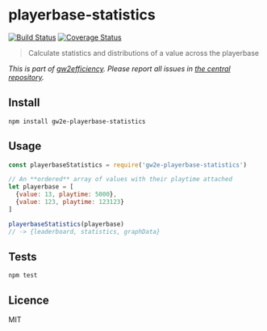 # playerbase-statistics

[![Build Status](https://img.shields.io/travis/gw2efficiency/playerbase-statistics.svg?style=flat-square)](https://travis-ci.org/gw2efficiency/playerbase-statistics)
[![Coverage Status](https://img.shields.io/codecov/c/github/gw2efficiency/playerbase-statistics/master.svg?style=flat-square)](https://codecov.io/github/gw2efficiency/playerbase-statistics)

> Calculate statistics and distributions of a value across the playerbase

*This is part of [gw2efficiency](https://gw2efficiency.com). Please report all issues in [the central repository](https://github.com/gw2efficiency/issues/issues).*

## Install

```
npm install gw2e-playerbase-statistics
```

## Usage

```js
const playerbaseStatistics = require('gw2e-playerbase-statistics')

// An **ordered** array of values with their playtime attached
let playerbase = [
  {value: 13, playtime: 5000},
  {value: 123, playtime: 123123}
]

playerbaseStatistics(playerbase)
// -> {leaderboard, statistics, graphData}
```

## Tests

```
npm test
```

## Licence

MIT
